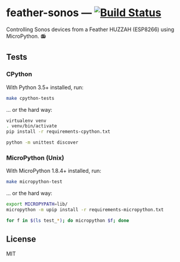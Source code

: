 # feather-sonos — [![Build Status](https://travis-ci.org/mjkillough/feather-sonos.svg?branch=master)](https://travis-ci.org/mjkillough/feather-sonos)

Controlling Sonos devices from a Feather HUZZAH (ESP8266) using MicroPython. :radio:


## Tests

### CPython

With Python 3.5+ installed, run:

```sh
make cpython-tests
```

... or the hard way:

```sh
virtualenv venv
. venv/bin/activate
pip install -r requirements-cpython.txt

python -m unittest discover
```

### MicroPython (Unix)

With MicroPython 1.8.4+ installed, run:

```sh
make micropython-test
```

... or the hard way:

```sh
export MICROPYPATH=lib/
micropython -m upip install -r requirements-micropython.txt

for f in $(ls test_*); do micropython $f; done
```


## License

MIT

